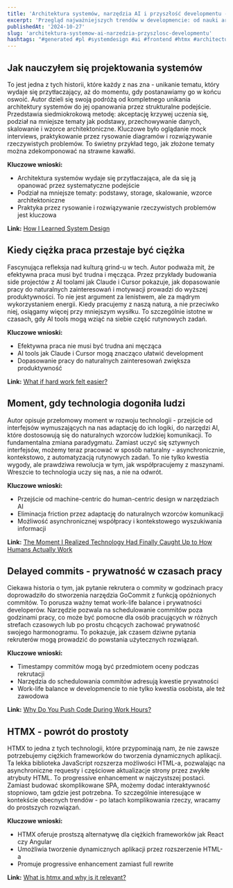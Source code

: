 ```yaml
---
title: 'Architektura systemów, narzędzia AI i przyszłość developmentu - przegląd trendów'
excerpt: 'Przegląd najważniejszych trendów w developmencie: od nauki architektury systemów po rewolucję w narzędziach AI i alternatywy dla ciężkich frameworków.'
publishedAt: '2024-10-27'
slug: 'architektura-systemow-ai-narzedzia-przyszlosc-developmentu'
hashtags: "#generated #pl #systemdesign #ai #frontend #htmx #architecture"
---
```


## Jak nauczyłem się projektowania systemów

To jest jedna z tych historii, które każdy z nas zna - unikanie tematu, który wydaje się przytłaczający, aż do momentu, gdy postanawiamy go w końcu oswoić. Autor dzieli się swoją podróżą od kompletnego unikania architektury systemów do jej opanowania przez strukturalne podejście. Przedstawia siedmiokrokową metodę: akceptację krzywej uczenia się, podział na mniejsze tematy jak podstawy, przechowywanie danych, skalowanie i wzorce architektoniczne. Kluczowe było oglądanie mock interviews, praktykowanie przez rysowanie diagramów i rozwiązywanie rzeczywistych problemów. To świetny przykład tego, jak złożone tematy można zdekomponować na strawne kawałki.

**Kluczowe wnioski:**
- Architektura systemów wydaje się przytłaczająca, ale da się ją opanować przez systematyczne podejście
- Podział na mniejsze tematy: podstawy, storage, skalowanie, wzorce architektoniczne
- Praktyka przez rysowanie i rozwiązywanie rzeczywistych problemów jest kluczowa

**Link:** [How I Learned System Design](https://app.daily.dev/posts/zDCAYQy1Y?utm_source=notification&utm_medium=email&utm_campaign=digest)

## Kiedy ciężka praca przestaje być ciężka

Fascynująca refleksja nad kulturą grind-u w tech. Autor podważa mit, że efektywna praca musi być trudna i męcząca. Przez przykłady budowania side projectów z AI toolami jak Claude i Cursor pokazuje, jak dopasowanie pracy do naturalnych zainteresowań i motywacji prowadzi do wyższej produktywności. To nie jest argument za lenistwem, ale za mądrym wykorzystaniem energii. Kiedy pracujemy z naszą naturą, a nie przeciwko niej, osiągamy więcej przy mniejszym wysiłku. To szczególnie istotne w czasach, gdy AI tools mogą wziąć na siebie część rutynowych zadań.

**Kluczowe wnioski:**
- Efektywna praca nie musi być trudna ani męcząca
- AI tools jak Claude i Cursor mogą znacząco ułatwić development
- Dopasowanie pracy do naturalnych zainteresowań zwiększa produktywność

**Link:** [What if hard work felt easier?](https://app.daily.dev/posts/dHrAjIPRH?utm_source=notification&utm_medium=email&utm_campaign=digest)

## Moment, gdy technologia dogoniła ludzi

Autor opisuje przełomowy moment w rozwoju technologii - przejście od interfejsów wymuszających na nas adaptację do ich logiki, do narzędzi AI, które dostosowują się do naturalnych wzorców ludzkiej komunikacji. To fundamentalna zmiana paradygmatu. Zamiast uczyć się sztywnych interfejsów, możemy teraz pracować w sposób naturalny - asynchronicznie, kontekstowo, z automatyzacją rutynowych zadań. To nie tylko kwestia wygody, ale prawdziwa rewolucja w tym, jak współpracujemy z maszynami. Wreszcie to technologia uczy się nas, a nie na odwrót.

**Kluczowe wnioski:**
- Przejście od machine-centric do human-centric design w narzędziach AI
- Eliminacja friction przez adaptację do naturalnych wzorców komunikacji
- Możliwość asynchronicznej współpracy i kontekstowego wyszukiwania informacji

**Link:** [The Moment I Realized Technology Had Finally Caught Up to How Humans Actually Work](https://app.daily.dev/posts/taP6S0FO4?utm_source=notification&utm_medium=email&utm_campaign=digest)

## Delayed commits - prywatność w czasach pracy

Ciekawa historia o tym, jak pytanie rekrutera o commity w godzinach pracy doprowadziło do stworzenia narzędzia GoCommit z funkcją opóźnionych commitów. To porusza ważny temat work-life balance i prywatności developerów. Narzędzie pozwala na schedulowanie commitów poza godzinami pracy, co może być pomocne dla osób pracujących w różnych strefach czasowych lub po prostu chcących zachować prywatność swojego harmonogramu. To pokazuje, jak czasem dziwne pytania rekruterów mogą prowadzić do powstania użytecznych rozwiązań.

**Kluczowe wnioski:**
- Timestampy commitów mogą być przedmiotem oceny podczas rekrutacji
- Narzędzia do schedulowania commitów adresują kwestie prywatności
- Work-life balance w developmencie to nie tylko kwestia osobista, ale też zawodowa

**Link:** [Why Do You Push Code During Work Hours?](https://app.daily.dev/posts/aQhwuIFMl?utm_source=notification&utm_medium=email&utm_campaign=digest)

## HTMX - powrót do prostoty

HTMX to jedna z tych technologii, które przypominają nam, że nie zawsze potrzebujemy ciężkich frameworków do tworzenia dynamicznych aplikacji. Ta lekka biblioteka JavaScript rozszerza możliwości HTML-a, pozwalając na asynchroniczne requesty i częściowe aktualizacje strony przez zwykłe atrybuty HTML. To progressive enhancement w najczystszej postaci. Zamiast budować skomplikowane SPA, możemy dodać interaktywność stopniowo, tam gdzie jest potrzebna. To szczególnie interesujące w kontekście obecnych trendów - po latach komplikowania rzeczy, wracamy do prostszych rozwiązań.

**Kluczowe wnioski:**
- HTMX oferuje prostszą alternatywę dla ciężkich frameworków jak React czy Angular
- Umożliwia tworzenie dynamicznych aplikacji przez rozszerzenie HTML-a
- Promuje progressive enhancement zamiast full rewrite

**Link:** [What is htmx and why is it relevant?](https://app.daily.dev/posts/VH04ApzLv?utm_source=notification&utm_medium=email&utm_campaign=digest)